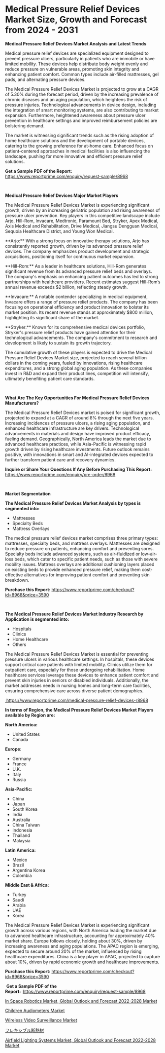 <p><h1>Medical Pressure Relief Devices Market Size, Growth and Forecast from 2024 - 2031</h1></p><p><strong>Medical Pressure Relief Devices Market Analysis and Latest Trends</strong></p>
<p><p>Medical pressure relief devices are specialized equipment designed to prevent pressure ulcers, particularly in patients who are immobile or have limited mobility. These devices help distribute body weight evenly and reduce pressure on vulnerable areas, promoting skin integrity and enhancing patient comfort. Common types include air-filled mattresses, gel pads, and alternating pressure devices.</p><p>The Medical Pressure Relief Devices Market is projected to grow at a CAGR of 5.30% during the forecast period, driven by the increasing prevalence of chronic diseases and an aging population, which heightens the risk of pressure injuries. Technological advancements in device design, including the integration of smart monitoring systems, are also contributing to market expansion. Furthermore, heightened awareness about pressure ulcer prevention in healthcare settings and improved reimbursement policies are bolstering demand. </p><p>The market is witnessing significant trends such as the rising adoption of home healthcare solutions and the development of portable devices, catering to the growing preference for at-home care. Enhanced focus on patient-centered approaches in medical facilities is also influencing the landscape, pushing for more innovative and efficient pressure relief solutions.</p></p>
<p><strong>Get a Sample PDF of the Report:&nbsp;</strong> <a href="https://www.reportprime.com/enquiry/request-sample/8968">https://www.reportprime.com/enquiry/request-sample/8968</a></p>
<p>&nbsp;</p>
<p><strong>Medical Pressure Relief Devices Major Market Players</strong></p>
<p><p>The Medical Pressure Relief Devices Market is experiencing significant growth, driven by an increasing geriatric population and rising awareness of pressure ulcer prevention. Key players in this competitive landscape include Arjo, Hill-Rom, Invacare, Medtronic, Paramount Bed, Stryker, Apex Medical, Axis Medical and Rehabilitation, Drive Medical, Jiangsu Dengguan Medical, Sequoia Healthcare District, and Young Won Medical.</p><p>**Arjo:** With a strong focus on innovative therapy solutions, Arjo has consistently reported growth, driven by its advanced pressure relief devices. The company emphasizes product development and strategic acquisitions, positioning itself for continuous market expansion.</p><p>**Hill-Rom:** As a leader in healthcare solutions, Hill-Rom generates significant revenue from its advanced pressure relief beds and overlays. The company's emphasis on enhancing patient outcomes has led to strong partnerships with healthcare providers. Recent estimates suggest Hill-Rom’s annual revenue exceeds $2 billion, reflecting steady growth.</p><p>**Invacare:** A notable contender specializing in medical equipment, Invacare offers a range of pressure relief products. The company has been focusing on operational efficiency and product innovation to bolster its market position. Its recent revenue stands at approximately $800 million, highlighting its significant share of the market.</p><p>**Stryker:** Known for its comprehensive medical devices portfolio, Stryker's pressure relief products have gained attention for their technological advancements. The company's commitment to research and development is likely to sustain its growth trajectory.</p><p>The cumulative growth of these players is expected to drive the Medical Pressure Relief Devices Market size, projected to reach several billion dollars in the coming years, fueled by innovations, rising healthcare expenditures, and a strong global aging population. As these companies invest in R&D and expand their product lines, competition will intensify, ultimately benefiting patient care standards.</p></p>
<p>&nbsp;</p>
<p><strong>What Are The Key Opportunities For Medical Pressure Relief Devices Manufacturers?</strong></p>
<p><p>The Medical Pressure Relief Devices market is poised for significant growth, projected to expand at a CAGR of around 8% through the next five years. Increasing incidences of pressure ulcers, a rising aging population, and enhanced healthcare infrastructure are key drivers. Technological advancements in materials and design have improved product efficacy, fueling demand. Geographically, North America leads the market due to advanced healthcare practices, while Asia-Pacific is witnessing rapid growth driven by rising healthcare investments. Future outlook remains positive, with innovations in smart and AI-integrated devices expected to further transform patient care and recovery dynamics.</p></p>
<p><strong>Inquire or Share Your Questions If Any Before Purchasing This Report:</strong> <a href="https://www.reportprime.com/enquiry/pre-order/8968">https://www.reportprime.com/enquiry/pre-order/8968</a></p>
<p>&nbsp;</p>
<p><strong>Market Segmentation</strong></p>
<p><strong>The Medical Pressure Relief Devices Market Analysis by types is segmented into:</strong></p>
<p><ul><li>Mattresses</li><li>Specialty Beds</li><li>Mattress Overlays</li></ul></p>
<p><p>The medical pressure relief devices market comprises three primary types: mattresses, specialty beds, and mattress overlays. Mattresses are designed to reduce pressure on patients, enhancing comfort and preventing sores. Specialty beds include advanced systems, such as air-fluidized or low-air-loss beds, which cater to specific patient needs, such as those with severe mobility issues. Mattress overlays are additional cushioning layers placed on existing beds to provide enhanced pressure relief, making them cost-effective alternatives for improving patient comfort and preventing skin breakdown.</p></p>
<p><strong>Purchase this Report:&nbsp;</strong><a href="https://www.reportprime.com/checkout?id=8968&price=3590">https://www.reportprime.com/checkout?id=8968&price=3590</a></p>
<p>&nbsp;</p>
<p><strong>The Medical Pressure Relief Devices Market Industry Research by Application is segmented into:</strong></p>
<p><ul><li>Hospitals</li><li>Clinics</li><li>Home Healthcare</li><li>Others</li></ul></p>
<p><p>The Medical Pressure Relief Devices Market is essential for preventing pressure ulcers in various healthcare settings. In hospitals, these devices support critical care patients with limited mobility. Clinics utilize them for outpatient care, especially for those undergoing rehabilitation. Home healthcare services leverage these devices to enhance patient comfort and prevent skin injuries in seniors or disabled individuals. Additionally, the market addresses needs in nursing homes and long-term care facilities, ensuring comprehensive care across diverse patient demographics.</p></p>
<p><a href="https://www.reportprime.com/medical-pressure-relief-devices-r8968">&nbsp;https://www.reportprime.com/medical-pressure-relief-devices-r8968</a></p>
<p><strong>In terms of Region, the Medical Pressure Relief Devices Market Players available by Region are:</strong></p>
<p>
    <p> <strong> North America: </strong>
        <ul>
            <li>United States</li>
            <li>Canada</li>
        </ul>
        </p> 
    <p> <strong> Europe: </strong>
        <ul>
            <li>Germany</li>
            <li>France</li>
            <li>U.K.</li>
            <li>Italy</li>
            <li>Russia</li>
        </ul>
        </p> 
    <p> <strong> Asia-Pacific: </strong>
        <ul>
            <li>China</li>
            <li>Japan</li>
            <li>South Korea</li>
            <li>India</li>
            <li>Australia</li>
            <li>China Taiwan</li>
            <li>Indonesia</li>
            <li>Thailand</li>
            <li>Malaysia</li>
        </ul>
        </p> 
    <p> <strong> Latin America: </strong>
        <ul>
            <li>Mexico</li>
            <li>Brazil</li>
            <li>Argentina Korea</li>
            <li>Colombia</li>
        </ul>
        </p> 
    <p> <strong> Middle East & Africa: </strong>
        <ul>
            <li>Turkey</li>
            <li>Saudi</li>
            <li>Arabia</li>
            <li>UAE</li>
            <li>Korea</li>
        </ul>
    </p>
    </p>
<p><p>The Medical Pressure Relief Devices Market is experiencing significant growth across various regions, with North America leading the market due to advanced healthcare infrastructure, accounting for approximately 40% market share. Europe follows closely, holding about 30%, driven by increasing awareness and aging populations. The APAC region is emerging, expected to secure around 20% of the market, influenced by rising healthcare expenditures. China is a key player in APAC, projected to capture about 10%, driven by rapid economic growth and healthcare improvements.</p></p>
<p><strong>Purchase this Report: </strong><a href="https://www.reportprime.com/checkout?id=8968&price=3590">https://www.reportprime.com/checkout?id=8968&price=3590</a></p>
<p>&nbsp;<strong>Get a Sample PDF of the Report:&nbsp;&nbsp;</strong><a href="https://www.reportprime.com/enquiry/request-sample/8968">https://www.reportprime.com/enquiry/request-sample/8968</a></p>
<p><strong></strong></p>
<p><p><a href="https://medium.com/@karleeprice2004/the-global-in-space-robotics-market-global-outlook-and-forecast-2022-2028-market-is-a-dynamic-359daa641f5f">In Space Robotics Market, Global Outlook and Forecast 2022-2028 Market</a></p><p><a href="https://github.com/LaurenHoover80/Market-Research-Report-List-1/blob/main/children-audiometers-market.md">Children Audiometers Market</a></p><p><a href="https://www.linkedin.com/pulse/wireless-video-surveillance-industry-sector-market-dynamics-bqnbc?trackingId=akD1hUQ7RA6FUg%2FPglLWjA%3D%3D">Wireless Video Surveillance Market</a></p><p><a href="https://medium.com/@mayeuwjvassey/%E3%83%95%E3%83%AC%E3%82%AD%E3%82%B7%E3%83%96%E3%83%AB%E7%B5%B6%E7%B8%81%E6%9D%90%E5%B8%82%E5%A0%B4-2024-2031-%E6%A5%AD%E7%95%8C%E3%81%AE%E6%B4%9E%E5%AF%9F%E3%81%A8%E6%8A%95%E8%B3%87%E6%A9%9F%E4%BC%9A-15f7acb3e179">フレキシブル断熱材</a></p><p><a href="https://medium.com/@karleeprice2004/the-airfield-lighting-systems-market-global-outlook-and-forecast-2022-2028-market-has-grown-b040a96925e3">Airfield Lighting Systems Market, Global Outlook and Forecast 2022-2028 Market</a></p></p>